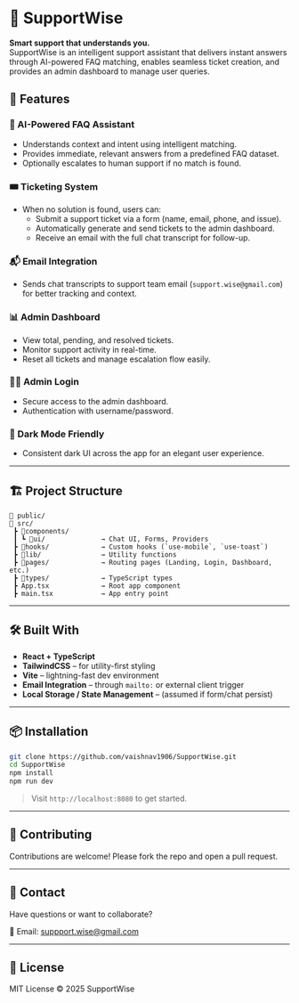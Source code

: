 # 💬 SupportWise

**Smart support that understands you.**  
SupportWise is an intelligent support assistant that delivers instant answers through AI-powered FAQ matching, enables seamless ticket creation, and provides an admin dashboard to manage user queries.


## 🚀 Features

### 🧠 AI-Powered FAQ Assistant
- Understands context and intent using intelligent matching.
- Provides immediate, relevant answers from a predefined FAQ dataset.
- Optionally escalates to human support if no match is found.

### 🎟️ Ticketing System
- When no solution is found, users can:
  - Submit a support ticket via a form (name, email, phone, and issue).
  - Automatically generate and send tickets to the admin dashboard.
  - Receive an email with the full chat transcript for follow-up.

### 📬 Email Integration
- Sends chat transcripts to support team email (`support.wise@gmail.com`) for better tracking and context.

### 📊 Admin Dashboard
- View total, pending, and resolved tickets.
- Monitor support activity in real-time.
- Reset all tickets and manage escalation flow easily.

### 🧑‍💻 Admin Login
- Secure access to the admin dashboard.
- Authentication with username/password.

### 🌙 Dark Mode Friendly
- Consistent dark UI across the app for an elegant user experience.

---

## 🏗️ Project Structure

```
📁 public/
📁 src/
 ┣ 📂components/
 ┃ ┗ 📂ui/              → Chat UI, Forms, Providers
 ┣ 📂hooks/             → Custom hooks (`use-mobile`, `use-toast`)
 ┣ 📂lib/               → Utility functions
 ┣ 📂pages/             → Routing pages (Landing, Login, Dashboard, etc.)
 ┣ 📂types/             → TypeScript types
 ┣ App.tsx             → Root app component
 ┣ main.tsx            → App entry point
```

---

## 🛠️ Built With

- **React + TypeScript**
- **TailwindCSS** – for utility-first styling
- **Vite** – lightning-fast dev environment
- **Email Integration** – through `mailto:` or external client trigger
- **Local Storage / State Management** – (assumed if form/chat persist)

---

## 📦 Installation

```bash
git clone https://github.com/vaishnav1906/SupportWise.git
cd SupportWise
npm install
npm run dev
```

> Visit `http://localhost:8080` to get started.


---

## 🙌 Contributing

Contributions are welcome! Please fork the repo and open a pull request.

---

## 📧 Contact

Have questions or want to collaborate?

📩 Email: suppport.wise@gmail.com

---

## 📄 License

MIT License © 2025 SupportWise
